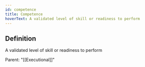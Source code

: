 ```yaml
---
id: competence
title: Competence
hoverText: A validated level of skill or readiness to perform
---
```

## Definition
A validated level of skill or readiness to perform

Parent: "[[Executional]]"